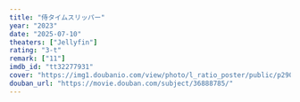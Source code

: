 ```yaml
---
title: "侍タイムスリッパー"
year: "2023"
date: "2025-07-10"
theaters: ["Jellyfin"]
rating: "3-t"
remark: ["11"]
imdb_id: "tt32277931"
cover: "https://img1.doubanio.com/view/photo/l_ratio_poster/public/p2909221749.jpg"
douban_url: "https://movie.douban.com/subject/36888785/"
---
```

